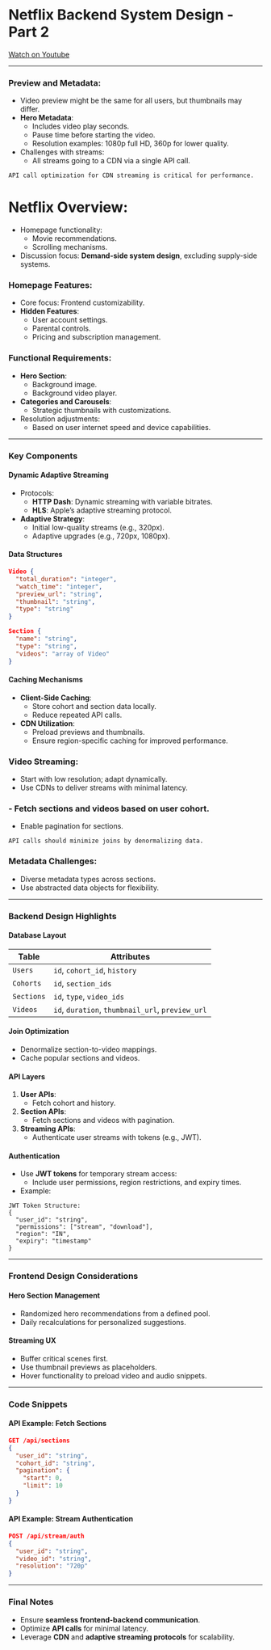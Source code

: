 # Netflix Backend System Design - Part 2

 [Watch on Youtube](https://www.youtube.com/watch?v=IWFEZswMwc4)

---


### **Preview and Metadata**:
  - Video preview might be the same for all users, but thumbnails may differ.
  - **Hero Metadata**:
    - Includes video play seconds.
    - Pause time before starting the video.
    - Resolution examples: 1080p full HD, 360p for lower quality.
  - Challenges with streams:
    - All streams going to a CDN via a single API call.

```plaintext
API call optimization for CDN streaming is critical for performance.
```

# **Netflix Overview**:
  - Homepage functionality:
    - Movie recommendations.
    - Scrolling mechanisms.
  - Discussion focus: **Demand-side system design**, excluding supply-side systems.

### **Homepage Features**:
  - Core focus: Frontend customizability.
  - **Hidden Features**:
    - User account settings.
    - Parental controls.
    - Pricing and subscription management.

### **Functional Requirements**:
  - **Hero Section**:
    - Background image.
    - Background video player.
  - **Categories and Carousels**:
    - Strategic thumbnails with customizations.
  - Resolution adjustments:
    - Based on user internet speed and device capabilities.

---

### Key Components

#### **Dynamic Adaptive Streaming**
- Protocols:
  - **HTTP Dash**: Dynamic streaming with variable bitrates.
  - **HLS**: Apple’s adaptive streaming protocol.
- **Adaptive Strategy**:
  - Initial low-quality streams (e.g., 320px).
  - Adaptive upgrades (e.g., 720px, 1080px).

#### **Data Structures**
```json
Video {
  "total_duration": "integer",
  "watch_time": "integer",
  "preview_url": "string",
  "thumbnail": "string",
  "type": "string"
}

Section {
  "name": "string",
  "type": "string",
  "videos": "array of Video"
}
```

#### **Caching Mechanisms**
- **Client-Side Caching**:
  - Store cohort and section data locally.
  - Reduce repeated API calls.
- **CDN Utilization**:
  - Preload previews and thumbnails.
  - Ensure region-specific caching for improved performance.

### **Video Streaming**:
  - Start with low resolution; adapt dynamically.
  - Use CDNs to deliver streams with minimal latency.

### - Fetch sections and videos based on user cohort.
  - Enable pagination for sections.

```plaintext
API calls should minimize joins by denormalizing data.
```

### **Metadata Challenges**:
  - Diverse metadata types across sections.
  - Use abstracted data objects for flexibility.

---

### Backend Design Highlights

#### **Database Layout**
| Table          | Attributes                   |
|----------------|------------------------------|
| `Users`        | `id`, `cohort_id`, `history` |
| `Cohorts`      | `id`, `section_ids`          |
| `Sections`     | `id`, `type`, `video_ids`    |
| `Videos`       | `id`, `duration`, `thumbnail_url`, `preview_url` |

#### **Join Optimization**
- Denormalize section-to-video mappings.
- Cache popular sections and videos.

#### **API Layers**
1. **User APIs**:
   - Fetch cohort and history.
2. **Section APIs**:
   - Fetch sections and videos with pagination.
3. **Streaming APIs**:
   - Authenticate user streams with tokens (e.g., JWT).

#### **Authentication**
- Use **JWT tokens** for temporary stream access:
  - Include user permissions, region restrictions, and expiry times.
- Example:

```plaintext
JWT Token Structure:
{
  "user_id": "string",
  "permissions": ["stream", "download"],
  "region": "IN",
  "expiry": "timestamp"
}
```

---

### Frontend Design Considerations

#### **Hero Section Management**
- Randomized hero recommendations from a defined pool.
- Daily recalculations for personalized suggestions.

#### **Streaming UX**
- Buffer critical scenes first.
- Use thumbnail previews as placeholders.
- Hover functionality to preload video and audio snippets.

---

### Code Snippets

#### API Example: Fetch Sections
```json
GET /api/sections
{
  "user_id": "string",
  "cohort_id": "string",
  "pagination": {
    "start": 0,
    "limit": 10
  }
}
```

#### API Example: Stream Authentication
```json
POST /api/stream/auth
{
  "user_id": "string",
  "video_id": "string",
  "resolution": "720p"
}
```

---

### Final Notes
- Ensure **seamless frontend-backend communication**.
- Optimize **API calls** for minimal latency.
- Leverage **CDN** and **adaptive streaming protocols** for scalability.


